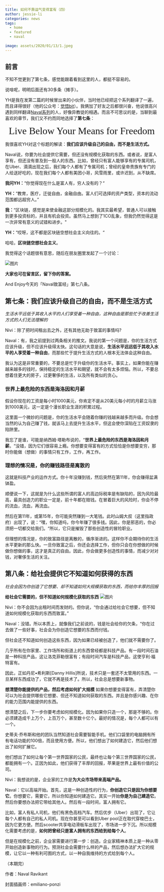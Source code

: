 ```yaml
---
title: 如何不靠运气变得富有（四）
author: jessie-li
categories: news
tags:
  - home
  - featured
  - naval
 
image: assets/2020/01/13/1.jpeg
---
```

## 前言
不知不觉更到了第七条，感觉能跟着看到这里的人，都挺不容易的。

说啥呢，明明后面还有30多条（摊手）。

YH是我在发第二篇的时候冒出来的小伙伴，当时他已经把这个系列翻译了一遍，而且译得很好（他的公众号：[觉悟bit](http://mp.weixin.qq.com/s?__biz=MzA3NTM1MDMzNQ==&mid=2247484148&idx=1&sn=da6c1a2d4bc929f2a3be96879cf5812d&chksm=9f70aaa4a80723b24337c3f819ba26c5897147beecb5fdaf1fb05958b17150668ed49b7667a9&scene=21#wechat_redirect)）。我俩加了好友之后都很兴奋，他说很高兴遇到同样翻译[Naval系列](http://mp.weixin.qq.com/s?__biz=MzU5NjQxNzQ3Mw==&mid=2247483924&idx=1&sn=3f748c8437323f43af38773738df7640&chksm=fe624cbac915c5accf5b01fd3cef903bb54a22ecdc9799eb74e84fa427a8df49ee71e4becbc2&scene=21#wechat_redirect)的人，好像异教徒的相遇。而且不可思议的是，当聊到最喜欢的章节，我们又不约而同地选择了**第七条**：
<center><font face="宋体" size=6>Live Below Your Means for Freedom</font></center>   

我很喜欢YH对这个标题的解读：**我们应该升级自己的自由，而不是生活方式。**

Naval说，你要为社会提供它需要，但还没有规模化获取的东西。或者说，是富人享有，但还没有普及到一般人的东西。比如，曾经只有富人能够享有的专属司机，在Uber、滴滴出现之后，我们每个人都有了专属司机；曾经的皇帝贵族有专门的人给送好吃的，现在我们每个人都有美团小哥，风雪雨里，或许迟到，从不缺席。

**我问YH：**“你觉得现在什么是富人有，穷人没有的？“

**YH：**“教育，医疗，迁徙自由，金融自由。富人们可选择的资产类型，资本的流动范围都远超穷人。”

**我：**“区块链，感觉是来使金融这部分规模化的。我其实最希望，普通人可以接触到更多投资标的，并且有机会投资。虽然马上想到了1CO乱象，但我仍然觉得这是一次非常有意义的试错和进步。"

**YH：**“哎呀，这不都是区块链空想社会主义向往的。“

哈哈，**区块链空想社会主义**。

我觉得这个话题很有意思，随后在朋友圈里发起了一个讨论：

![图片](/assets/2020/01/13/2.png) 

**大家也可在留言区，留下你的答案。**

And Enjoy今天的「Naval致富经」第七八条。

## 第七条：我们应该升级自己的自由，而不是生活方式
*生活水平远低于其收入水平的人们享受着一种自由，这种自由是那些忙于改善生活方式的人们无法理解的*

Nivi：除了把时间租出去之外，还有其他无助于致富的事情吗?

Naval：有，我之前提到过两条相关的推文。我说的第一个问题是，你的生活方式应该升级，但不应该升级得太快。这句话的大意是说，**生活水平远远低于其收入水平的人享受着一种自由**，而那些忙于提升生活方式的人根本无法体会这种自由。

我认为这是非常重要的，不要总是忙于升级你的生活水平。事实上，如果你能在赚越来越多的钱时，保持稳定的生活水平和期望，就不会有太多烦恼。所以，不要总想着住更大的房子，过更奢侈的生活，以及所有类似的贪心。

### 世界上最危险的东西是海洛因和月薪
假设你现在的工资是每小时1000美元，你肯定不是从20美元每小时的月薪立马涨到1000美元，这一定是个漫长职业生涯的积累过程。

这里面一个微妙的问题是，你的生活水平会随着你赚的钱越来越多而升级。你会想当然的认为自己赚了钱，就该马上去提升生活水平，但这会使你深陷在工资奴隶的陷阱里。

我忘了是谁，可能是纳西姆·塔勒布说的，“**世界上最危险的东西是海洛因和月薪**。“没错，因为它们很容易上瘾。你想要变得富有的方式恰恰是你想要变穷，那时你能做（想做）的事情只有工作，工作，再工作。

### 理想的情况是，你的赚钱路径是离散的
这就是科技产业的运作方式。你十年没赚到钱，然后突然在第11年，你会赚得盆满钵盈。

顺便说一下，这就是为什么这些所谓的富人的高边际税率是有缺陷的，因为风险最高，最具创造力的职业一定是，前十年都在赔钱。在冒着巨大的风险时，你会不停的流血，流血，再流血。

然后在第11年，或第15年，你可能突然赚到一大笔钱。此时山姆大叔（这里指政府）出现了，说：“嘿，你知道吗，你今年赚了很多钱。因此，你是邪恶的，你必须把一切都交给我们。“所以，它只是摧毁了那些创造性的冒险职业。

但理想的情况是，你的致富路径是离散的，循序渐进的。这样你不会期待你的生活水平更新的那么快。一旦你致富之后，你还会选择工作，但你只会在你想做的时候做你想做的事，这才是真正的自由。因此，你会做更多创造性的事情，而减少对对钱，对奢侈生活的关注。

## 第八条：给社会提供它不知道如何获得的东西
*社会会因为你创造了它想要、却不知道如何大规模获取的东西，而给你丰厚的回报*

**给社会它需要的，但不知道如何规模化获取的东西**
![图片](/assets/2020/01/13/3.png) 

Nivi：你不会因为出租时间而发财的。但你说，“你会通过给社会它想要，但不知道如何规模化获取的东西而致富。”

Naval：没错。所以本质上，就像我们之前说的，钱是社会给你的欠条，“你在过去做了一些好事，社会会为你创造它想要的东西而付钱。

但社会还不知道如何创造这些东西，因为如果已经被创造了，他们就不需要你了。

几乎所有在你家里、工作场所和街道上的东西曾经都是科技产品。有一段时间石油是一种科技产品，这让洛克菲勒很富有；有段时间汽车是科技产品，这使亨利·福特富有。

因此，正如丹尼•希利斯[Danny Hillis]所说，技术只是一套还不太管用的东西。一旦某样东西成功了，它就不再是技术了。所以，社会总是想要新事物。

**想清楚你能提供的产品，然后考虑如何扩大规模**
如果你想要变得富有，弄清楚你可以为社会提供哪些它想要、但还不知道如何获取的东西。并且是你感兴趣、在你的能力范围内能提供的东西。

想清楚之后，下一步你要考虑如何规模化。因为如果你只造一个，那是不够的。你必须建造成千上万个，上百万个，甚至数十亿个。最好的情况是，每个人都可以有一个。

史蒂夫·乔布斯和他的团队当然知道社会需要智能手机。他们口袋里的电脑拥有所有电话功能的100倍，而且使用方便。所以，他们想出了如何建造它，然后他们想出了如何扩展它。

他们想出了如何让每个第一世界国家的公民，最终也让每个第三世界国家的公民，都能拥有一个。正因为如此，他们获得了丰厚的回报，苹果是世界上最有价值的公司。

Nivi：我想说的是，企业家的工作是**为大众市场带来高端产品。**

Naval：它以高端开始。首先，这是一种创造性的行为，**你创造它只是因为你想要它**。你想要它，需要它，所以你知道如何建造它。其实一开始**你是为自己建造它**。然后你要想办法把它带给其他人。然后有一段时间，富人拥有它。

比如，富人有私人司机，他们有黑色高档汽车。然后优步（Uber）出现了，它让每个人都有自己的私人司机。现在你甚至可以看到Uber pool正在取代穿梭巴士，因为它更方便。然后scooter共享电动滑板车出现了，市场进一步下沉。所以规模化需要考虑的是，**如何把曾经只是富人拥有的东西给到给每个人**。

但是在规模化之前，企业家需要进行第一步：创造。企业家精神本质上是一种从零开始创造新事物的行为。预测社会会需要什么样的产品，然后想办法扩大它的规模，让它以一种有利可图的方式，以一种自我维持的方式给到每个人。

（本期完）

作者：Naval Ravikant 

封面插画师：emiliano-ponzi


